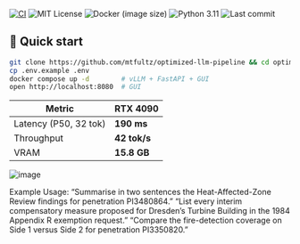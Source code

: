 <!-- 🚀 QUICK STATUS BADGES -->
[![CI](https://github.com/mtfultz/optimized-llm-pipeline/actions/workflows/ci.yml/badge.svg)](https://github.com/mtfultz/optimized-llm-pipeline/actions/workflows/ci.yml)
![MIT License](https://img.shields.io/github/license/mtfultz/optimized-llm-pipeline)
![Docker (image size)](https://img.shields.io/docker/image-size/library/python/3.11-slim?label=api%20image)
![Python 3.11](https://img.shields.io/badge/python-3.11-blue)
![Last commit](https://img.shields.io/github/last-commit/mtfultz/optimized-llm-pipeline)


## 🔧 Quick start

```bash
git clone https://github.com/mtfultz/optimized-llm-pipeline && cd optimized-llm-pipeline
cp .env.example .env        
docker compose up -d        # vLLM + FastAPI + GUI
open http://localhost:8080  # GUI
```
| Metric                | RTX 4090     |
| --------------------- | ------------ |
| Latency (P50, 32 tok) | **190 ms**   |
| Throughput            | **42 tok/s** |
| VRAM                  | **15.8 GB**  |

![image](https://github.com/user-attachments/assets/903bb9f4-6490-410d-a955-5e36ffc49b06)

Example Usage:
“Summarise in two sentences the Heat-Affected-Zone Review findings for penetration PI3480864.”
“List every interim compensatory measure proposed for Dresden’s Turbine Building in the 1984 Appendix R exemption request.”
“Compare the fire-detection coverage on Side 1 versus Side 2 for penetration PI3350820.”
